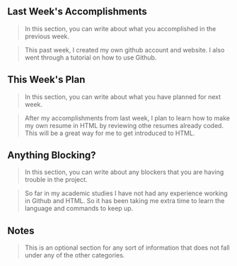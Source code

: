 ## Last Week's Accomplishments

> In this section, you can write about what you accomplished in the previous week.

> This past week, I created my own github account and website. I also went through a tutorial on how to use Github.
## This Week's Plan

> In this section, you can write about what you have planned for next week.

> After my accomplishments from last week, I plan to learn how to make my own resume in HTML by reviewing othe resumes already coded. This will be a great way for me to get introduced to HTML.

## Anything Blocking?

> In this section, you can write about any blockers that you are having trouble in the project.

> So far in my academic studies I have not had any experience working in Github and HTML. So it has been taking me extra time to learn the language and commands to keep up.

## Notes

> This is an optional section for any sort of information that does not fall under any of the other categories.
